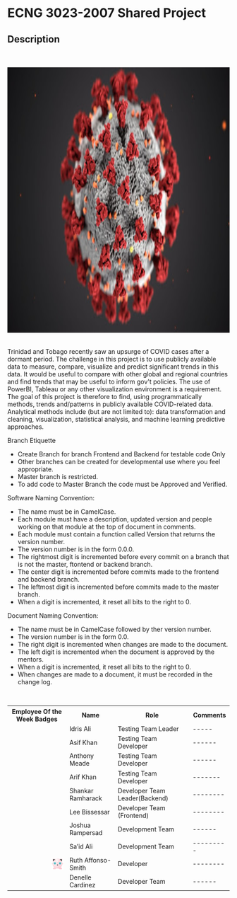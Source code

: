 # ECNG 3023-2007 Shared Project 
## Description
<br>
<br>
<img src="images/Covid-19.jpg" alt="Girl in a jacket" width="800" height="600">
<br>
<br>

<p>Trinidad and Tobago recently saw an upsurge of COVID cases after a dormant period. The challenge in
this project is to use publicly available data to measure, compare, visualize and predict significant trends
in this data. It would be useful to compare with other global and regional countries and find trends that
may be useful to inform gov't policies. The use of PowerBI, Tableau or any other visualization
environment is a requirement. The goal of this project is therefore to find, using programmatically
methods, trends and/patterns in publicly available COVID-related data. Analytical methods include (but
are not limited to): data transformation and cleaning, visualization, statistical analysis, and machine
learning predictive approaches.
</p>

Branch Etiquette<br>
- Create Branch for branch Frontend and Backend for testable code Only <br>
- Other branches can be created for developmental use where you feel appropriate.<br>
- Master branch is restricted.<br>
- To add code to Master Branch the code must be Approved and Verified.<br>

Software Naming Convention:<br>
- The name must be in CamelCase. <br>
- Each module must have a description, updated version and people working on that module at the top of document in comments.<br>
- Each module must contain a function called Version that returns the version number. <br> 
- The version number is in the form 0.0.0. <br>
- The rightmost digit is incremented before every commit on a branch that is not the master, ftontend or backend branch.<br>
- The center digit is incremented before commits made to the frontend and backend branch. <br>
- The leftmost digit is incremented before commits made to the master branch. <br>
- When a digit is incremented, it reset all bits to the right to 0. <br>

Document Naming Convention: <br>
- The name must be in CamelCase followed by ther version number. <br>
- The version number is in the form 0.0. <br>
- The right digit is incremented when changes are made to the document.<br>
- The left digit is incremented when the document is approved by the mentors. <br>
- When a digit is incremented, it reset all bits to the right to 0. <br>
- When changes are made to a document, it must be recorded in the change log. <br>

<br>



<table style="width:100%">
  <tr>
    <th>Employee Of the Week Badges</th>
    <th>Name</th>
    <th>Role</th> 
    <th>Comments</th>
  </tr>
  <tr>
    <td></td>
    <td>Idris Ali </td>
    <td>Testing Team Leader</td>
    <td>-----</td>
  </tr>
  <tr>
    <td></td>
    <td>Asif Khan</td>
    <td>Testing Team Developer</td>
    <td>------</td>
  </tr>
  <tr>
    <td></td>
    <td>Anthony Meade</td>
    <td>Testing Team Developer</td>
    <td>------</td>
  </tr>
  <tr>
    <td></td>
    <td>Arif Khan</td>
    <td>Testing Team Developer</td>
    <td>-------</td>
  </tr>
  <tr>
    <td></td>
    <td>Shankar Ramharack</td>
    <td>Developer Team Leader(Backend)</td>
    <td>--------</td>
  </tr>
  <tr>
    <td></td>
    <td>Lee Bissessar</td>
    <td>Developer Team (Frontend)</td>
    <td>--------</td>
  </tr>
  <tr>
    <td></td>
    <td>Joshua Rampersad</td>
    <td>Development Team</td>
    <td>------</td>
  </tr>
  <tr>
    <td></td>
    <td>Sa’id Ali</td>
    <td>Development Team</td>
    <td>---------</td>
  </tr>
  <tr>
    <td>
          <img src="icons/PNG/1x/039-jigglypuff.png" align="left" width="27" height="27" style="float: right;">
    </td>
    <td>Ruth Affonso-Smith</td>
    <td>Developer</td>
    <td>--------</td>
  </tr>
  <tr>
    <td></td>
    <td>Denelle Cardinez</td>
    <td>Developer Team</td>
    <td>------</td>
  </tr>
</table>
